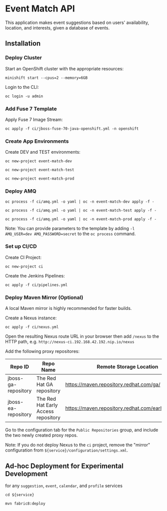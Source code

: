 # Event Match API

This application makes event suggestions based on users' availability, location, and interests, given a database of events.

## Installation

### Deploy Cluster

Start an OpenShift cluster with the appropriate resources: 

`minishift start --cpus=2 --memory=6GB`

Login to the CLI: 

`oc login -u admin`

### Add Fuse 7 Template

Apply Fuse 7 Image Stream: 

`oc apply -f ci/jboss-fuse-70-java-openshift.yml -n openshift`

### Create App Environments

Create DEV and TEST environments:

`oc new-project event-match-dev`

`oc new-project event-match-test`

`oc new-project event-match-prod`

### Deploy AMQ

`oc process -f ci/amq.yml -o yaml | oc -n event-match-dev apply -f -`

`oc process -f ci/amq.yml -o yaml | oc -n event-match-test apply -f -`

`oc process -f ci/amq.yml -o yaml | oc -n event-match-prod apply -f -`

Note: You can provide parameters to the template by adding `-l AMQ_USER=dev AMQ_PASSWORD=secret` to the `oc process` command.

### Set up CI/CD

Create CI Project:

`oc new-project ci`

Create the Jenkins Pipelines:

`oc apply -f ci/pipelines.yml`

### Deploy Maven Mirror (Optional)

A local Maven mirror is highly recommended for faster builds.

Create a Nexus instance:

`oc apply -f ci/nexus.yml`

Open the resulting Nexus route URL in your browser then add `/nexus` to the HTTP path, e.g. `http://nexus-ci.192.168.42.192.nip.io/nexus`

Add the following proxy repositores:

| Repo ID             | Repo Name                           | Remote Storage Location                              |
| ------------------- | ----------------------------------- | ---------------------------------------------------- |
| jboss-ga-repository | The Red Hat GA repository           | https://maven.repository.redhat.com/ga/              |
| jboss-ea-repository | The Red Hat Early Access repository | https://maven.repository.redhat.com/earlyaccess/all/ |

Go to the configuration tab for the `Public Repositories` group, and include the two newly created proxy repos.

Note: If you do not deploy Nexus to the `ci` project, remove the "mirror" configuration from `${service}/configuration/settings.xml`.

## Ad-hoc Deployment for Experimental Development

for any `suggestion`, `event`, `calendar`, and `profile` services 

`cd ${service}` 

`mvn fabric8:deploy`
